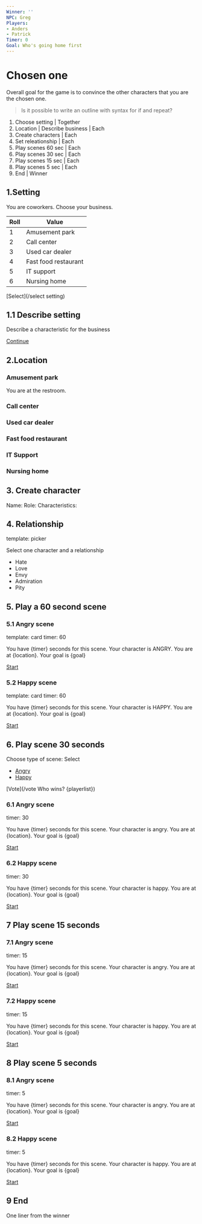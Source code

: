 ```yaml
---
Winner: ''
NPC: Greg
Players:
- Anders
- Patrick
Timer: 0
Goal: Who's going home first
---
```


# Chosen one

Overall goal for the game is to convince the other characters that you are the chosen one.

> Is it possible to write an outline with syntax for if and repeat?

1. Choose setting | Together
2. Location | Describe business | Each
3. Create characters | Each
4. Set releationship | Each
5. Play scenes 60 sec | Each
6. Play scenes 30 sec | Each
7. Play scenes 15 sec | Each
8. Play scenes 5 sec | Each
9. End | Winner


## 1.Setting

You are coworkers. Choose your business.

|Roll|Value|
|---|---|
|1|Amusement park|
|2|Call center|
|3|Used car dealer|
|4|Fast food restaurant|
|5|IT support|
|6|Nursing home|

[Select](/select setting)

## 1.1 Describe setting

Describe a characteristic for the business

[Continue](#location)

## 2.Location

### Amusement park

You are at the restroom.

### Call center

### Used car dealer

### Fast food restaurant

### IT Support

### Nursing home

## 3. Create character

Name:
Role: 
Characteristics: 

## 4. Relationship

template: picker

Select one character and a relationship

- Hate
- Love
- Envy
- Admiration
- Pity

## 5. Play a 60 second scene

### 5.1 Angry scene

template: card
timer: 60

You have {timer} seconds for this scene.
Your character is ANGRY.
You are at {location}.
Your goal is {goal}

[Start](/countdown(timer))

### 5.2 Happy scene

template: card
timer: 60

You have {timer} seconds for this scene.
Your character is HAPPY.
You are at {location}.
Your goal is {goal}

[Start](/countdown(timer))

## 6. Play scene 30 seconds

Choose type of scene: Select

- [Angry](6.1)
- [Happy](6.2)

[Vote](/vote Who wins? {playerlist})

### 6.1 Angry scene

timer: 30

You have {timer} seconds for this scene.
Your character is angry.
You are at {location}.
Your goal is {goal}

[Start](/countdown(timer))

### 6.2 Happy scene

timer: 30

You have {timer} seconds for this scene.
Your character is happy.
You are at {location}.
Your goal is {goal}

[Start](/countdown(timer))

## 7 Play scene 15 seconds

### 7.1 Angry scene

timer: 15

You have {timer} seconds for this scene.
Your character is angry.
You are at {location}.
Your goal is {goal}

[Start](/countdown(timer))

### 7.2 Happy scene

timer: 15

You have {timer} seconds for this scene.
Your character is happy.
You are at {location}.
Your goal is {goal}

[Start](/countdown(timer))

## 8 Play scene 5 seconds

### 8.1 Angry scene

timer: 5

You have {timer} seconds for this scene.
Your character is angry.
You are at {location}.
Your goal is {goal}

[Start](/countdown(timer))

### 8.2 Happy scene

timer: 5

You have {timer} seconds for this scene.
Your character is happy.
You are at {location}.
Your goal is {goal}

[Start](/countdown(timer))

## 9 End

One liner from the winner
